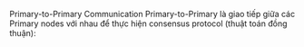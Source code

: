 Primary-to-Primary Communication
Primary-to-Primary là giao tiếp giữa các Primary nodes với nhau để thực hiện consensus protocol (thuật toán đồng thuận):